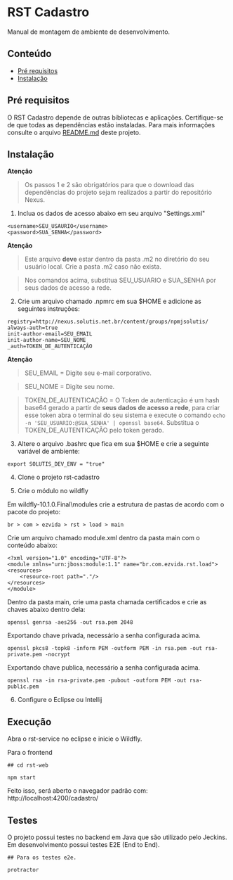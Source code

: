 # RST Cadastro

Manual de montagem de ambiente de desenvolvimento.

## Conteúdo

- [Pré requisitos](#pré-requisitos)
- [Instalação](#instalação)


## Pré requisitos

O RST Cadastro depende de outras bibliotecas e aplicações. Certifique-se de que todas as dependências estão instaladas. Para mais informações consulte o arquivo [README.md](../README.md) deste projeto.

## Instalação

**Atenção**
> Os passos 1 e 2 são obrigatórios para que o download das dependências do projeto sejam realizados a partir do repositório Nexus.

1. Inclua os dados de acesso abaixo em seu arquivo "Settings.xml"

```
<username>SEU_USAURIO</username>
<password>SUA_SENHA</password>
```

**Atenção**
> Este arquivo **deve** estar dentro da pasta .m2 no diretório do seu usuário local. Crie a pasta .m2 caso não exista.

> Nos comandos acima, substitua SEU_USUARIO e SUA_SENHA por seus dados de acesso a rede.

2. Crie um arquivo chamado .npmrc em sua $HOME e adicione as seguintes instruções:

```
registry=http://nexus.solutis.net.br/content/groups/npmjsolutis/
always-auth=true
init-author-email=SEU_EMAIL
init-author-name=SEU_NOME
_auth=TOKEN_DE_AUTENTICAÇÂO
```

**Atenção**

> SEU_EMAIL = Digite seu e-mail corporativo.

> SEU_NOME = Digite seu nome.

> TOKEN_DE_AUTENTICAÇÂO = O Token de autenticação é um hash base64 gerado a partir de **seus dados de acesso a rede**, para criar esse token abra o terminal do seu sistema e execute o comando `echo -n 'SEU_USUARIO:@SUA_SENHA' | openssl base64`. Substitua o TOKEN_DE_AUTENTICAÇÃO pelo token gerado.

3. Altere o arquivo .bashrc que fica em sua $HOME e crie a seguinte variável de ambiente:

```
export SOLUTIS_DEV_ENV = "true"
```

4. Clone o projeto rst-cadastro

5. Crie o módulo no wildfly

Em wildfly-10.1.0.Final\modules crie a estrutura de pastas de acordo com o pacote do projeto:
```
br > com > ezvida > rst > load > main
```
Crie um arquivo chamado module.xml dentro da pasta main com o conteúdo abaixo:
```
<?xml version="1.0" encoding="UTF-8"?>
<module xmlns="urn:jboss:module:1.1" name="br.com.ezvida.rst.load">
<resources>
    <resource-root path="."/>
</resources>
</module>
```
Dentro da pasta main, crie uma pasta chamada certificados e crie as chaves abaixo dentro dela:

```
openssl genrsa -aes256 -out rsa.pem 2048
```

Exportando chave privada, necessário a senha configurada acima.

```
openssl pkcs8 -topk8 -inform PEM -outform PEM -in rsa.pem -out rsa-private.pem -nocrypt
```

Exportando chave publica, necessário a senha configurada acima.

```
openssl rsa -in rsa-private.pem -pubout -outform PEM -out rsa-public.pem
```

6. Configure o Eclipse ou Intellij

## Execução

Abra o rst-service no eclipse e inicie o Wildfly. 

Para o frontend

```
## cd rst-web

npm start
```

Feito isso, será aberto o navegador padrão com: http://localhost:4200/cadastro/

## Testes

O projeto possui testes no backend em Java que são utilizado pelo Jeckins. Em desenvolvimento possui testes E2E (End to End). 

```
## Para os testes e2e.

protractor
```